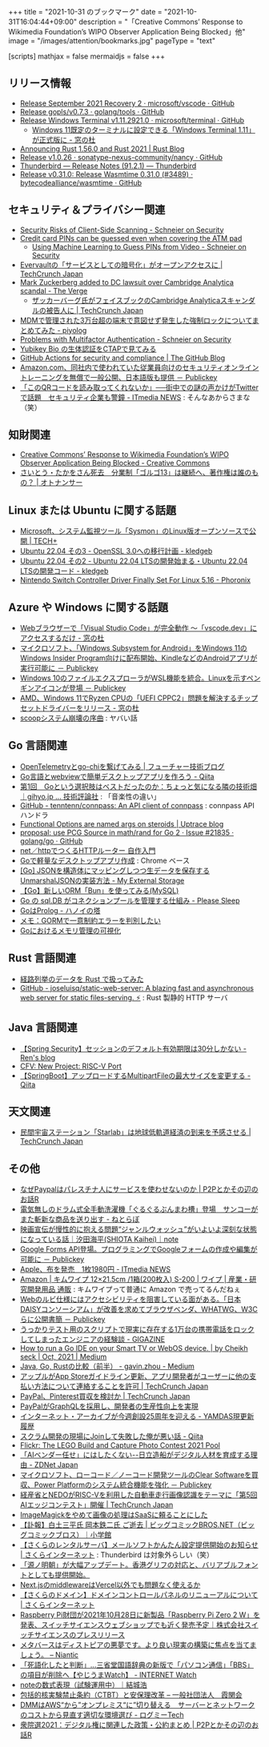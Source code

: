 +++
title = "2021-10-31 のブックマーク"
date =  "2021-10-31T16:04:44+09:00"
description = "「Creative Commons’ Response to Wikimedia Foundation’s WIPO Observer Application Being Blocked」他"
image = "/images/attention/bookmarks.jpg"
pageType = "text"

[scripts]
  mathjax = false
  mermaidjs = false
+++

## リリース情報

- [Release September 2021 Recovery 2 · microsoft/vscode · GitHub](https://github.com/microsoft/vscode/releases/tag/1.61.2)
- [Release gopls/v0.7.3 · golang/tools · GitHub](https://github.com/golang/tools/releases/tag/gopls/v0.7.3)
- [Release Windows Terminal v1.11.2921.0 · microsoft/terminal · GitHub](https://github.com/microsoft/terminal/releases/tag/v1.11.2921.0)
  - [Windows 11既定のターミナルに設定できる「Windows Terminal 1.11」が正式版に - 窓の杜](https://forest.watch.impress.co.jp/docs/news/1360185.html)
- [Announcing Rust 1.56.0 and Rust 2021 | Rust Blog](https://blog.rust-lang.org/2021/10/21/Rust-1.56.0.html)
- [Release v1.0.26 · sonatype-nexus-community/nancy · GitHub](https://github.com/sonatype-nexus-community/nancy/releases/tag/v1.0.26)
- [Thunderbird — Release Notes (91.2.1) — Thunderbird](https://www.thunderbird.net/en-US/thunderbird/91.2.1/releasenotes/)
- [Release v0.31.0: Release Wasmtime 0.31.0 (#3489) · bytecodealliance/wasmtime · GitHub](https://github.com/bytecodealliance/wasmtime/releases/tag/v0.31.0)

## セキュリティ＆プライバシー関連

- [Security Risks of Client-Side Scanning - Schneier on Security](https://www.schneier.com/blog/archives/2021/10/security-risks-of-client-side-scanning.html)
- [Credit card PINs can be guessed even when covering the ATM pad](https://www.bleepingcomputer.com/news/security/credit-card-pins-can-be-guessed-even-when-covering-the-atm-pad/)
  - [Using Machine Learning to Guess PINs from Video - Schneier on Security](https://www.schneier.com/blog/archives/2021/10/using-machine-learning-to-guess-pins-from-video.html)
- [Evervaultの「サービスとしての暗号化」がオープンアクセスに  |  TechCrunch Japan](https://techcrunch.com/2021/08/18/evervaults-encryption-as-a-service-is-now-open-access/)
- [Mark Zuckerberg added to DC lawsuit over Cambridge Analytica scandal - The Verge](https://www.theverge.com/2021/10/20/22736476/mark-zuckerberg-dc-attorney-general-facebook-cambridge-analytica-lawsuit)
  - [ザッカーバーグ氏がフェイスブックのCambridge Analyticaスキャンダルの被告人に  |  TechCrunch Japan](https://techcrunch.com/2021/10/20/mark-zuckerberg-cambridge-analytica-washington-dc-attorney-general/)
- [MDMで管理された3万台超の端末で意図せず発生した強制ロックについてまとめてみた - piyolog](https://piyolog.hatenadiary.jp/entry/2021/10/21/093029)
- [Problems with Multifactor Authentication - Schneier on Security](https://www.schneier.com/blog/archives/2021/10/problems-with-multifactor-authentication.html)
- [Yubikey Bio の生体認証をCTAPで見てみる](https://zenn.dev/gebo/articles/fido2-ctap-bio)
- [GitHub Actions for security and compliance | The GitHub Blog](https://github.blog/2021-10-22-github-actions-for-security-compliance/)
- [Amazon.com、同社内で使われていた従業員向けのセキュリティオンライントレーニングを無償で一般公開、日本語版も提供 － Publickey](https://www.publickey1.jp/blog/21/amazoncom_1.html)
- [「このQRコードを読み取ってくれないか」──街中での謎の声かけがTwitterで話題　セキュリティ企業も警鐘 - ITmedia NEWS](https://www.itmedia.co.jp/news/articles/2110/28/news150.html) : そんなあからさまな（笑）

## 知財関連

- [Creative Commons’ Response to Wikimedia Foundation’s WIPO Observer Application Being Blocked - Creative Commons](https://creativecommons.org/2021/10/06/creative-commons-response-to-wikimedia-foundations-wipo-observer-application-being-blocked/)
- [さいとう・たかをさん死去　分業制「ゴルゴ13」は継続へ、著作権は誰のもの？ | オトナンサー](https://otonanswer.jp/post/98245/)

## Linux または Ubuntu に関する話題

- [Microsoft、システム監視ツール「Sysmon」のLinux版オープンソースで公開 | TECH+](https://news.mynavi.jp/article/20211019-2163267/)
- [Ubuntu 22.04 その3 - OpenSSL 3.0への移行計画 - kledgeb](https://kledgeb.blogspot.com/2021/10/ubuntu-2204-3-openssl-30.html)
- [Ubuntu 22.04 その2 - Ubuntu 22.04 LTSの開発始まる・Ubuntu 22.04 LTSの開発コード - kledgeb](https://kledgeb.blogspot.com/2021/10/ubuntu-2204-2-ubuntu-2204-ltsubuntu.html)
- [Nintendo Switch Controller Driver Finally Set For Linux 5.16 - Phoronix](https://www.phoronix.com/scan.php?page=news_item&px=Nintendo-HID-For-Linux-5.16)

## Azure や Windows に関する話題

- [Webブラウザーで「Visual Studio Code」が完全動作 ～「vscode.dev」にアクセスするだけ - 窓の杜](https://forest.watch.impress.co.jp/docs/news/1360147.html)
- [マイクロソフト、「Windows Subsystem for Android」をWindows 11のWindows Insider Program向けに配布開始、KindleなどのAndroidアプリが実行可能に － Publickey](https://www.publickey1.jp/blog/21/windows_subsystem_for_androidwindows_11windows_insider_programkindleandroid.html)
- [Windows 10のファイルエクスプローラがWSL機能を統合。Linuxを示すペンギンアイコンが登場 － Publickey](https://www.publickey1.jp/blog/20/windows_10wsllinux.html)
- [AMD、Windows 11でRyzen CPUの「UEFI CPPC2」問題を解決するチップセットドライバーをリリース - 窓の杜](https://forest.watch.impress.co.jp/docs/news/1360916.html)
- [scoopシステム崩壊の序曲](https://zenn.dev/zetamatta/scraps/b21750b7ac7c06) : ヤバい話

## Go 言語関連

- [OpenTelemetryとgo-chiを繋げてみる | フューチャー技術ブログ](https://future-architect.github.io/articles/20211020a/)
- [Go言語とwebviewで簡単デスクトップアプリを作ろう - Qiita](https://qiita.com/kujirahand/items/9b3b168efd645680b5d4)
- [第1回　Goという選択肢はベストだったのか：ちょっと気になる隣の技術畑｜gihyo.jp … 技術評論社](https://gihyo.jp/dev/serial/01/technical_field/0001) : 「音楽性の違い」
- [GitHub - tenntenn/connpass: An API client of connpass](https://github.com/tenntenn/connpass) : connpass API ハンドラ
- [Functional Options are named args on steroids | Uptrace blog](https://blog.uptrace.dev/posts/go-functional-options-named-args.html)
- [proposal: use PCG Source in math/rand for Go 2 · Issue #21835 · golang/go · GitHub](https://github.com/golang/go/issues/21835)
- [net／httpでつくるHTTPルーター 自作入門](https://zenn.dev/bmf_san/books/3f41c5cd34ec3f)
- [Goで軽量なデスクトップアプリ作成](https://zenn.dev/nobonobo/articles/86e7d159ce2a22) : Chrome ベース
- [[Go] JSONを構造体にマッピングしつつ生データを保存するUnmarshalJSONの実装方法 - My External Storage](https://budougumi0617.github.io/2021/10/25/smart_saving_json_raw_message/)
- [【Go】新しいORM「Bun」を使ってみる(MySQL)](https://zenn.dev/a_ichi1/articles/f0509170611b46)
- [Go の sql.DB がコネクションプールを管理する仕組み - Please Sleep](https://please-sleep.cou929.nu/go-sql-db-connection-pool.html)
- [GoはProlog - ハノイの塔](https://zenn.dev/ichiban/articles/8141387a218b34)
- [メモ：GORMで一意制約エラーを判別したい](https://zenn.dev/ikawaha/articles/20211026-be74411bc714f5)
- [Goにおけるメモリ管理の可視化](https://zenn.dev/kazu1029/articles/38ab3d99ef0de3)

## Rust 言語関連

- [経路列挙のデータを Rust で扱ってみた](https://zenn.dev/empenguin/articles/ee5cb3cfaa718f)
- [GitHub - joseluisq/static-web-server: A blazing fast and asynchronous web server for static files-serving. ⚡](https://github.com/joseluisq/static-web-server) : Rust 製静的 HTTP サーバ

## Java  言語関連

- [【Spring Security】セッションのデフォルト有効期限は30分しかない - Ren's blog](https://rennnosukesann.hatenablog.com/entry/2019/01/15/210459)
- [CFV: New Project: RISC-V Port](https://mail.openjdk.java.net/pipermail/announce/2021-October/000309.html)
- [【SpringBoot】アップロードするMultipartFileの最大サイズを変更する - Qiita](https://qiita.com/wrongwrong/items/d3060a9094f59cfead31)

## 天文関連

- [民間宇宙ステーション「Starlab」は地球低軌道経済の到来を予感させる  |  TechCrunch Japan](https://techcrunch.com/2021/10/22/voyager-nanoracks-and-lockheeds-starlab-is-the-latest-sign-that-the-low-earth-orbit-economy-is-coming/)

## その他

- [なぜPaypalはパレスチナ人にサービスを使わせないのか | P2Pとかその辺のお話R](https://p2ptk.org/freedom-of-speech/3427)
- [電気無しのドラム式全手動洗濯機「ぐるぐるぶんまわ槽」登場　サンコーがまた斬新な商品を送り出す - ねとらぼ](https://nlab.itmedia.co.jp/nl/articles/2110/17/news043.html)
- [映画宣伝が慢性的に抱える問題“ジャンルウォッシュ”がいよいよ深刻な状態になっている話｜汐田海平(SHIOTA Kaihei)｜note](https://note.com/kaihei42/n/nb39460a40e22)
- [Google Forms API登場。プログラミングでGoogleフォームの作成や編集が可能に － Publickey](https://www.publickey1.jp/blog/21/google_forms_apigoogle_forms.html)
- [Apple、布を発売　1枚1980円 - ITmedia NEWS](https://www.itmedia.co.jp/news/articles/2110/19/news079.html)
- [Amazon | キムワイプ 12×21.5cm /1箱(200枚入) S-200 | ワイプ | 産業・研究開発用品 通販](https://www.amazon.co.jp//dp/B071WV4N9R) : キムワイプって普通に Amazon で売ってるんだねぇ
- [Webのルビ仕様にはアクセシビリティを阻害している面がある。「日本DAISYコンソーシアム」が改善を求めてブラウザベンダ、WHATWG、W3Cらに公開書簡 － Publickey](https://www.publickey1.jp/blog/21/webdaisywhatwgw3c.html)
- [うっかりテスト用のスクリプトで現実に存在する1万台の携帯電話をロックしてしまったエンジニアの経験談 - GIGAZINE](https://gigazine.net/news/20211020-script-kill-phone/)
- [How to run a Go IDE on your Smart TV or WebOS device. | by Cheikh seck | Oct, 2021 | Medium](https://medium.com/@cheikhhseck/how-to-run-a-go-ide-on-your-smart-tv-or-webos-device-5fcfdab3e59b)
- [Java, Go, Rustの比較（前半） - gavin.zhou - Medium](https://gavin-zhou.medium.com/java-go-rust%E3%81%AE%E6%AF%94%E8%BC%83-%E5%89%8D%E5%8D%8A-a92b867e3f48)
- [アップルがApp Storeガイドライン更新、アプリ開発者がユーザーに他の支払い方法について連絡することを許可  |  TechCrunch Japan](https://techcrunch.com/2021/10/22/apple-updates-its-app-store-guidelines-to-permit-developers-to-contact-customers-about-other-payment-methods/)
- [PayPal、Pinterest買収を検討か  |  TechCrunch Japan](https://techcrunch.com/2021/10/20/paypal-said-to-be-exploring-potential-acquisition-of-pinterest/)
- [PayPalがGraphQLを採用し、開発者の生産性向上を実現](https://www.infoq.com/jp/news/2021/10/paypal-graphql/)
- [インターネット・アーカイブが今週創設25周年を迎える - YAMDAS現更新履歴](https://yamdas.hatenablog.com/entry/20211025/internet-archive-25)
- [スクラム開発の現場にJoinして失敗した俺が悪い話 - Qiita](https://qiita.com/dummydialect/items/4d3a9da5fe58c34764e2)
- [Flickr: The LEGO Build and Capture Photo Contest 2021 Pool](https://www.flickr.com/groups/lego-official/?rb=1)
- [「AIベンダー任せ」にはしたくない--日立造船がデジタル人材を育成する理由 - ZDNet Japan](https://japan.zdnet.com/article/35178510/)
- [マイクロソフト、ローコード／ノーコード開発ツールのClear Softwareを買収、Power Platformのシステム統合機能を強化 － Publickey](https://www.publickey1.jp/blog/21/clear_softwarepower_platform.html)
- [経産省とNEDOがRISC-Vを利用した自動車走行画像認識をテーマに「第5回AIエッジコンテスト」開催  |  TechCrunch Japan](https://jp.techcrunch.com/2021/10/25/meti-nedo-ai-edge-contest/)
- [ImageMagickをやめて画像の処理はSaaSに頼ることにした](https://zenn.dev/catnose99/scraps/79e4807510b9db)
- [【訃報】白土三平氏 岡本鉄二氏 ご逝去 | ビッグコミックBROS.NET（ビッグコミックブロス）｜小学館](https://bigcomicbros.net/68463/)
- [【さくらのレンタルサーバ】メールソフトかんたん設定提供開始のお知らせ | さくらインターネット](https://www.sakura.ad.jp/information/announcements/2021/10/26/1968208341/) : Thunderbird は対象外らしい（笑）
- [「源ノ明朝」が大幅アップデート。香港グリフの対応と、バリアブルフォントとしても提供開始。](https://blog.adobe.com/jp/publish/2021/10/27/cc-design-adobefonts-source-han-serif.html)
- [Next.jsのmiddlewareはVercel以外でも問題なく使えるか](https://zenn.dev/catnose99/articles/0df722f3f025bb)
- [【さくらのドメイン】ドメインコントロールパネルのリニューアルについて | さくらインターネット](https://www.sakura.ad.jp/information/announcements/2021/10/28/1968208114/)
- [Raspberry Pi財団が2021年10月28日に新製品「Raspberry Pi Zero 2 W」を発表、スイッチサイエンスウェブショップでも近く発売予定｜株式会社スイッチサイエンスのプレスリリース](https://prtimes.jp/main/html/rd/p/000000060.000064534.html)
- [メタバースはディストピアの悪夢です。より良い現実の構築に焦点を当てましょう。 – Niantic](https://nianticlabs.com/blog/real-world-metaverse/?hl=ja)
- [「死語化したと判断」…三省堂国語辞典の新版で「パソコン通信」「BBS」の項目が削除へ【やじうまWatch】 - INTERNET Watch](https://internet.watch.impress.co.jp/docs/yajiuma/1362321.html)
- [noteの数式表現（試験運用中）｜結城浩](https://mm.hyuki.net/n/n2604e6128188)
- [包括的核実験禁止条約（CTBT）と安保理改革 – 一般社団法人　霞関会](https://www.kasumigasekikai.or.jp/%e5%8c%85%e6%8b%ac%e7%9a%84%e6%a0%b8%e5%ae%9f%e9%a8%93%e7%a6%81%e6%ad%a2%e6%9d%a1%e7%b4%84%ef%bc%88ctbt%ef%bc%89%e3%81%a8%e5%ae%89%e4%bf%9d%e7%90%86%e6%94%b9%e9%9d%a9/)
- [DMMはAWS“から”オンプレミス“に”切り替える　サーバーとネットワークのコストから見直す適切な環境選び  - ログミーTech](https://logmi.jp/tech/articles/325309)
- [衆院選2021：デジタル権に関連した政策・公約まとめ | P2Pとかその辺のお話R](https://p2ptk.org/freedom-of-speech/3429)

